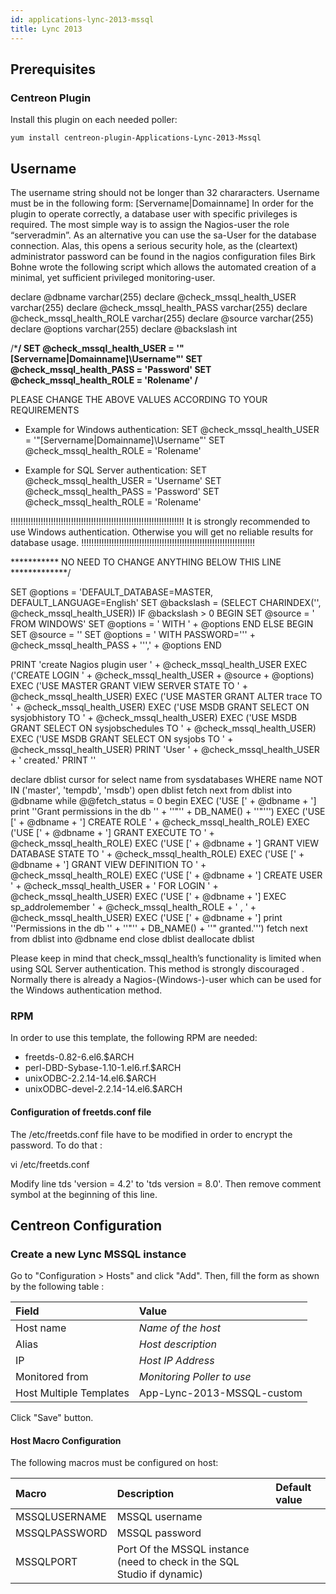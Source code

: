 ```yaml
---
id: applications-lync-2013-mssql
title: Lync 2013
---
```


## Prerequisites

### Centreon Plugin

Install this plugin on each needed poller:

``` shell
yum install centreon-plugin-Applications-Lync-2013-Mssql
```

## Username

The username string should not be longer than 32 chararacters. Username must be
in the following form: \[Servername|Domainname\] In order for the plugin to
operate correctly, a database user with specific privileges is required. The
most simple way is to assign the Nagios-user the role “serveradmin”. As an
alternative you can use the sa-User for the database connection. Alas, this
opens a serious security hole, as the (cleartext) administrator password can be
found in the nagios configuration files Birk Bohne wrote the following script
which allows the automated creation of a minimal, yet sufficient privileged
monitoring-user.

declare @dbname varchar(255)
declare @check_mssql_health_USER varchar(255)
declare @check_mssql_health_PASS varchar(255)
declare @check_mssql_health_ROLE varchar(255)
declare @source varchar(255)
declare @options varchar(255)
declare @backslash int

/*******************************************************************/
SET @check_mssql_health_USER = '"[Servername|Domainname]\Username"'
SET @check_mssql_health_PASS = 'Password'
SET @check_mssql_health_ROLE = 'Rolename'
/******************************************************************

PLEASE CHANGE THE ABOVE VALUES ACCORDING TO YOUR REQUIREMENTS

- Example for Windows authentication:
SET @check_mssql_health_USER = '"[Servername|Domainname]\Username"'
SET @check_mssql_health_ROLE = 'Rolename'

- Example for SQL Server authentication:
SET @check_mssql_health_USER = 'Username'
SET @check_mssql_health_PASS = 'Password'
SET @check_mssql_health_ROLE = 'Rolename'

!!!!!!!!!!!!!!!!!!!!!!!!!!!!!!!!!!!!!!!!!!!!!!!!!!!!!!!!!!!!!!!!!!!!!
It is strongly recommended to use Windows authentication. Otherwise
you will get no reliable results for database usage.
!!!!!!!!!!!!!!!!!!!!!!!!!!!!!!!!!!!!!!!!!!!!!!!!!!!!!!!!!!!!!!!!!!!!!

*********** NO NEED TO CHANGE ANYTHING BELOW THIS LINE *************/

SET @options = 'DEFAULT_DATABASE=MASTER, DEFAULT_LANGUAGE=English'
SET @backslash = (SELECT CHARINDEX('\', @check_mssql_health_USER))
IF @backslash > 0
BEGIN
SET @source = ' FROM WINDOWS'
SET @options = ' WITH ' + @options
END
ELSE
BEGIN
SET @source = ''
SET @options = ' WITH PASSWORD=''' + @check_mssql_health_PASS + ''',' + @options
END

PRINT 'create Nagios plugin user ' + @check_mssql_health_USER
EXEC ('CREATE LOGIN ' + @check_mssql_health_USER + @source + @options)
EXEC ('USE MASTER GRANT VIEW SERVER STATE TO ' + @check_mssql_health_USER)
EXEC ('USE MASTER GRANT ALTER trace TO ' + @check_mssql_health_USER)
EXEC ('USE MSDB GRANT SELECT ON sysjobhistory TO ' + @check_mssql_health_USER)
EXEC ('USE MSDB GRANT SELECT ON sysjobschedules TO ' + @check_mssql_health_USER)
EXEC ('USE MSDB GRANT SELECT ON sysjobs TO ' + @check_mssql_health_USER)
PRINT 'User ' + @check_mssql_health_USER + ' created.'
PRINT ''

declare dblist cursor for
select name from sysdatabases WHERE name NOT IN ('master', 'tempdb', 'msdb') open dblist
fetch next from dblist into @dbname
while @@fetch_status = 0 begin
EXEC ('USE [' + @dbname + '] print ''Grant permissions in the db '' + ''"'' + DB_NAME() + ''"''')
EXEC ('USE [' + @dbname + '] CREATE ROLE ' + @check_mssql_health_ROLE)
EXEC ('USE [' + @dbname + '] GRANT EXECUTE TO ' + @check_mssql_health_ROLE)
EXEC ('USE [' + @dbname + '] GRANT VIEW DATABASE STATE TO ' + @check_mssql_health_ROLE)
EXEC ('USE [' + @dbname + '] GRANT VIEW DEFINITION TO ' + @check_mssql_health_ROLE)
EXEC ('USE [' + @dbname + '] CREATE USER ' + @check_mssql_health_USER + ' FOR LOGIN ' + @check_mssql_health_USER)
EXEC ('USE [' + @dbname + '] EXEC sp_addrolemember ' + @check_mssql_health_ROLE + ' , ' + @check_mssql_health_USER)
EXEC ('USE [' + @dbname + '] print ''Permissions in the db '' + ''"'' + DB_NAME() + ''" granted.''')
fetch next from dblist into @dbname
end
close dblist
deallocate dblist

Please keep in mind that check\_mssql\_health’s functionality is limited when
using SQL Server authentication. This method is strongly discouraged . Normally
there is already a Nagios-(Windows-)-user which can be used for the Windows
authentication method.

### RPM

In order to use this template, the following RPM are needed:

- freetds-0.82-6.el6.$ARCH
- perl-DBD-Sybase-1.10-1.el6.rf.$ARCH
- unixODBC-2.2.14-14.el6.$ARCH
- unixODBC-devel-2.2.14-14.el6.$ARCH

#### Configuration of freetds.conf file

The /etc/freetds.conf file have to be modified in order to encrypt the password.
To do that :

vi /etc/freetds.conf

Modify line tds 'version = 4.2' to 'tds version = 8.0'. Then remove comment
symbol at the beginning of this line.

## Centreon Configuration

### Create a new Lync MSSQL instance

Go to "Configuration \> Hosts" and click "Add". Then, fill the form as shown by
the following table :

| Field                   | Value                      |
| :---------------------- | :------------------------- |
| Host name               | *Name of the host*         |
| Alias                   | *Host description*         |
| IP                      | *Host IP Address*          |
| Monitored from          | *Monitoring Poller to use* |
| Host Multiple Templates | App-Lync-2013-MSSQL-custom |

Click "Save" button.

#### Host Macro Configuration

The following macros must be configured on host:

| Macro         | Description                                                             | Default value |
| :------------ | :---------------------------------------------------------------------- | :------------ |
| MSSQLUSERNAME | MSSQL username                                                          |               |
| MSSQLPASSWORD | MSSQL password                                                          |               |
| MSSQLPORT     | Port Of the MSSQL instance (need to check in the SQL Studio if dynamic) |               |
